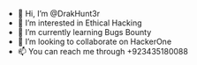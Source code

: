 - 👋 Hi, I’m @DrakHunt3r
- 👀 I’m interested in Ethical Hacking
- 🌱 I’m currently learning Bugs Bounty
- 💞️ I’m looking to collaborate on HackerOne
- 📫 You can reach me through +923435180088

<!---
DrakHunt3r/DrakHunt3r is a ✨ special ✨ repository because its `README.md` (this file) appears on your GitHub profile.
You can click the Preview link to take a look at your changes.
--->
